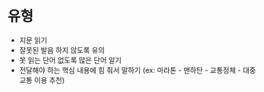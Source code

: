 # 유형

- 지문 읽기
- 잘못된 발음 하지 않도록 유의
- 못 읽는 단어 없도록 많은 단어 알기
- 전달해야 하는 핵심 내용에 힘 줘서 말하기 (ex: 마라톤 - 맨하탄 - 교통정체 - 대중교통 이용 추천)
